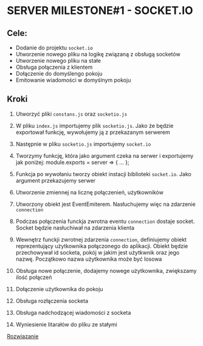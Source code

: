 # SERVER MILESTONE#1 - SOCKET.IO

## Cele:
- Dodanie do projektu `socket.io`
- Utworzenie nowego pliku na logikę związaną z obsługą socketów
- Utworzenie nowego pliku na stałe
- Obsługa połączenia z klientem
- Dołączenie do domyślengo pokoju
- Emitowanie wiadomości w domyślnym pokoju

## Kroki

1. Utworzyć pliki `constans.js` oraz `socketio.js`
2. W pliku `index.js` importujemy plik `socketio.js`. Jako że będzie exportował funkcję, wywołujemy ją
z przekazanym serwerem
3. Następnie w pliku `socketio.js` importujemy `socket.io`
4. Tworzymy funkcję, która jako argument czeka na serwer i exportujemy jak poniżej:
    module.exports = server => { ... };

5. Funkcja po wywołaniu tworzy obiekt instacji biblioteki `socket.io`. Jako argument przekazujemy serwer
6. Utworzenie zmiennej na licznę połączenień, użytkowników
7. Utworzony obiekt jest EventEmiterem. Nasłuchujemy więc na zdarzenie `connection`
8. Podczas połączenia funckja zwrotna eventu `connection` dostaje socket. Socket będzie nasłuchiwał na zdarzenia klienta
9. Wewnętrz funckji zwrotnej zdarzenia `connection`, definiujemy obiekt reprezentujący użytkownika połączonego do aplikacji.
Obiekt będzie przechowywał id socketa, pokój w jakim jest użytkwnik oraz jego nazwę. Początkowo nazwa użytkownika może być losowa
10. Obsługa nowe połączenie, dodajemy nowege użytkownika, zwiększamy ilość połączeń
11. Dołączenie użytkownika do pokoju
12. Obsługa rozłączenia socketa
13. Obsługa nadchodzącej wiadomości z socketa
14. Wyniesienie litarałów do pliku ze stałymi

[Rozwiązanie](https://review.gerrithub.io/358190)
